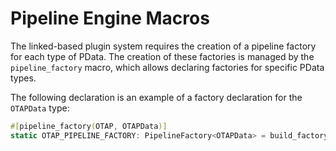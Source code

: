 # Pipeline Engine Macros

The linked-based plugin system requires the creation of a pipeline factory for each type of PData.
The creation of these factories is managed by the `pipeline_factory` macro, which allows declaring factories for specific PData types.

The following declaration is an example of a factory declaration for the `OTAPData` type:

```rust
#[pipeline_factory(OTAP, OTAPData)]
static OTAP_PIPELINE_FACTORY: PipelineFactory<OTAPData> = build_factory();
```